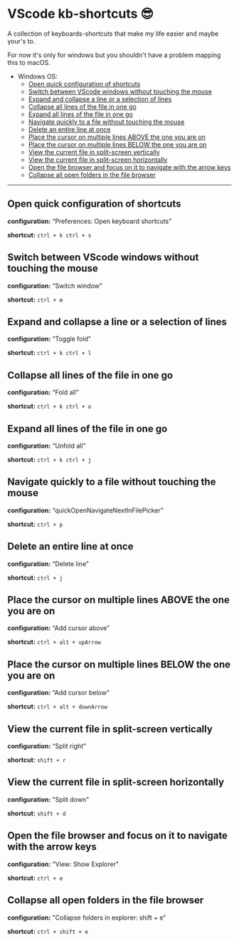 # VScode kb-shortcuts 😎

A collection of keyboards-shortcuts that make my life easier and maybe your's to.

For now it's only for windows but you shouldn't have a problem mapping this to macOS.

- Windows OS:
  - [Open quick configuration of shortcuts](#open-quick-configuration-of-shortcuts)
  - [Switch between VScode windows without touching the mouse](#switch-between-vscode-windows-without-touching-the-mouse)
  - [Expand and collapse a line or a selection of lines](#expand-and-collapse-a-line-or-a-selection-of-lines)
  - [Collapse all lines of the file in one go](#collapse-all-lines-of-the-file-in-one-go)
  - [Expand all lines of the file in one go](#expand-all-lines-of-the-file-in-one-go)
  - [Navigate quickly to a file without touching the mouse](#navigate-quickly-to-a-file-without-touching-the-mouse)
  - [Delete an entire line at once](#delete-an-entire-line-at-once)
  - [Place the cursor on multiple lines ABOVE the one you are on](#place-the-cursor-on-multiple-lines-above-the-one-you-are-on)
  - [Place the cursor on multiple lines BELOW the one you are on](#place-the-cursor-on-multiple-lines-below-the-one-you-are-on)
  - [View the current file in split-screen vertically](#view-the-current-file-in-split-screen-vertically)
  - [View the current file in split-screen horizontally](#view-the-current-file-in-split-screen-horizontally)
  - [Open the file browser and focus on it to navigate with the arrow keys](#open-the-file-browser-and-focus-on-it-to-navigate-with-the-arrow-keys)
  - [Collapse all open folders in the file browser](#collapse-all-open-folders-in-the-file-browser)

---

## Open quick configuration of shortcuts

**configuration:** “Preferences: Open keyboard shortcuts”

**shortcut:** `ctrl + k ctrl + s`

## Switch between VScode windows without touching the mouse

**configuration:** “Switch window”

**shortcut:** `ctrl + m`

## Expand and collapse a line or a selection of lines

**configuration:** “Toggle fold”

**shortcut:** `ctrl + k ctrl + l`

## Collapse all lines of the file in one go

**configuration:** “Fold all”

**shortcut:** `ctrl + k ctrl + o`

## Expand all lines of the file in one go

**configuration:** “Unfold all”

**shortcut:** `ctrl + k ctrl + j`

## Navigate quickly to a file without touching the mouse

**configuration:** “quickOpenNavigateNextInFilePicker”

**shortcut:** `ctrl + p`

## Delete an entire line at once

**configuration:** “Delete line”

**shortcut:** `ctrl + j`

## Place the cursor on multiple lines ABOVE the one you are on

**configuration:** “Add cursor above”

**shortcut:** `ctrl + alt + upArrow`

## Place the cursor on multiple lines BELOW the one you are on

**configuration:** “Add cursor below”

**shortcut:** `ctrl + alt + downArrow`

## View the current file in split-screen vertically

**configuration:** “Split right”

**shortcut:** `shift + r`

## View the current file in split-screen horizontally

**configuration:** "Split down"

**shortcut:** `shift + d`

## Open the file browser and focus on it to navigate with the arrow keys

**configuration:** "View: Show Explorer"

**shortcut:** `ctrl + e`

## Collapse all open folders in the file browser

**configuration:** "Collapse folders in explorer: shift + e"

**shortcut:** `ctrl + shift + e`
